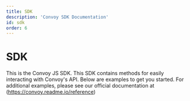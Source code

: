 ```yaml
---
title: SDK
description: 'Convoy SDK Documentation'
id: sdk
order: 6
---
```


# SDK

This is the Convoy JS SDK. This SDK contains methods for easily interacting with Convoy's API. Below are examples to get you started. For additional examples, please see our official documentation at (https://convoy.readme.io/reference)

<sdk-tab>